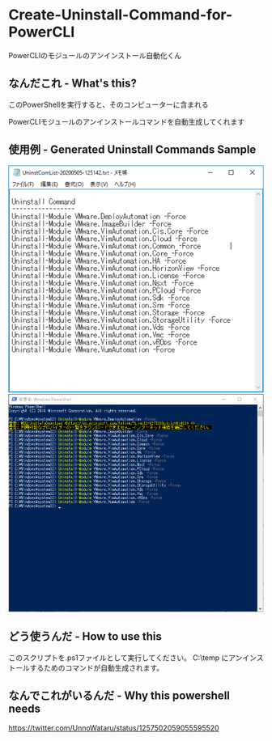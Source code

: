 # Create-Uninstall-Command-for-PowerCLI
PowerCLIのモジュールのアンインストール自動化くん

## なんだこれ - What's this?
このPowerShellを実行すると、そのコンピューターに含まれる

PowerCLIモジュールのアンインストールコマンドを自動生成してくれます

## 使用例 - Generated Uninstall Commands Sample

<img src="https://github.com/unnowataru/Create-Uninstall-Command-for-PowerCLI/blob/master/001.PNG" width=640>

<img src="https://github.com/unnowataru/Create-Uninstall-Command-for-PowerCLI/blob/master/002.PNG" width=640>

## どう使うんだ - How to use this
このスクリプトを.ps1ファイルとして実行してください。
C:\temp にアンインストールするためのコマンドが自動生成されます。

## なんでこれがいるんだ - Why this powershell needs
https://twitter.com/UnnoWataru/status/1257502059055595520
